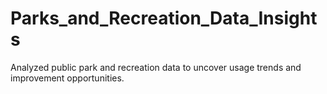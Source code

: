 # Parks_and_Recreation_Data_Insights
Analyzed public park and recreation data to uncover usage trends and improvement opportunities.

